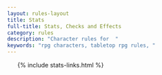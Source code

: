 ```yaml
---
layout: rules-layout
title: Stats
full-title: Stats, Checks and Effects
category: rules
description: "Character rules for  "
keywords: "rpg characters, tabletop rpg rules, "
---
```


<ol>
  {% include stats-links.html %}
</ol>